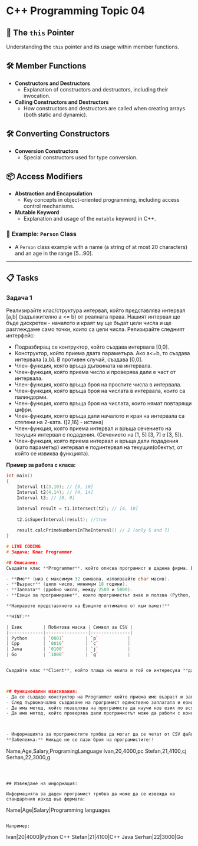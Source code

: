 # C++ Programming Topic 04

## 🔄 The `this` Pointer
Understanding the `this` pointer and its usage within member functions.

## 🛠 Member Functions
- **Constructors and Destructors**
  - Explanation of constructors and destructors, including their invocation.
- **Calling Constructors and Destructors**
  - How constructors and destructors are called when creating arrays (both static and dynamic).

## 🛠 Converting Constructors
- **Conversion Constructors**
  - Special constructors used for type conversion.

## 📦 Access Modifiers
- **Abstraction and Encapsulation**
  - Key concepts in object-oriented programming, including access control mechanisms.
- **Mutable Keyword**
  - Explanation and usage of the `mutable` keyword in C++.

### 🧑 Example: `Person` Class
- A `Person` class example with a name (a string of at most 20 characters) and an age in the range [5...90].

---

## 📋 Tasks

### Задача 1

Реализирайте клас/структура интервал, който представлява интервал [a,b] (задължително а <= b) от реалната права. Нашият интервал ще бъде дискретен - началото и краят му ще бъдат цели числа и ще разглеждаме само точки, които са цели числа. Релизирайте следният интерфейс:

- Подразбиращ се контруктор, който създава интервала [0,0].
- Конструктор, който приема двата параметъра. Ако a<=b, то създава интервала [a,b]. В противен случай, създава [0,0].
- Член-функция, която връща дължината на интервала.
- Член-функция, която приема число и проверява дали е част от интервала.
- Член-функция, която връща броя на простите числа в интервала.
- Член-функция, която връща броя на числата в интервала, които са палиндорми.
- Член-функция, която връща броя на числата, които нямат повтарящи цифри.
- Член-функция, която връща дали началото и края на интервала са степени на 2-ката. ([2,16] - истина)
- Член-функция, която приема интервал и връща сечението на текущия интервал с подадения. (Сечението на [1, 5] [3, 7] e [3, 5]).
- Член-функция, която приема интервал и връща дали подадения (като параметър) интервал е подинтервал на текущия(обектът, от който се извиква функцията).

**Пример за работа с класа:**

```cpp
int main()
{
    Interval t1(3,10); // [3, 10]
    Interval t2(4,14); // [4, 14]
    Interval t3; // [0, 0]

    Interval result = t1.intersect(t2); // [4, 10]
    
    t2.isSuperInterval(result); //true
    
    result.calcPrimeNumbersInTheInterval() // 2 (only 5 and 7)
}

# LIVE CODING
# Задача: Клас Programmer

## Описание:
Създайте клас **Programmer**, който описва програмист в дадена фирма. Всеки програмист има следните характеристики:

- **Име** (низ с максимум 32 символа, използвайте char масив).
- **Възраст** (цяло число, минимум 18 години).
- **Заплата** (дробно число, между 2500 и 5000).
- **Езици за програмиране**, които програмистът знае и ползва (Python, C++, Java, Go).

**Направете представянето на Езиците оптимално от към памет!**

**HINT:**

| Език        | Побитова маска | Символ за CSV |
|-------------|----------------|---------------|
| Python      | `0001`        | `p`           |
| Cpp         | `0010`        | `c`           |
| Java        | `0100`        | `j`           |
| Go          | `1000`        | `g`           |


Създайте клас **Client**, който плаща на екипа и той се интересува **да види екипа от програмисти и колко на брой са**, и да достъпва информацията за тях. Клиента прочита тази информация от CSV файла но няма право на **никаква модификация** (Immutable) на програмистите.



## Функционални изисквания:
- Да се създаде констуктор на Programmer който приема име възраст и заплата.
- След първоначално създаване на програмист единствено заплатата и езиците могат да бъдат променяни.
- Да има метод, който позволява на програмиста да научи нов език по всяко време.
- Да има метод, който проверява дали програмистът може да работи с конкретен език.



- Информацията за програмистите трябва да могат да се четат от CSV файл във формат:
**Забележка:** Никъде не се пази броя на програмистите!!

```
Name,Age,Salary,ProgramingLanguage
Ivan,20,4000,pc
Stefan,21,4100,cj
Serhan,22,3000,g
```



## Извеждане на информация:

Информацията за даден програмист трябва да може да се извежда на стандартния изход във формата:
```
Name|Age|Salary|Programming languages
```

Например:
```
Ivan|20|4000|Python C++
Stefan|21|4100|C++ Java
Serhan|22|3000|Go
```
